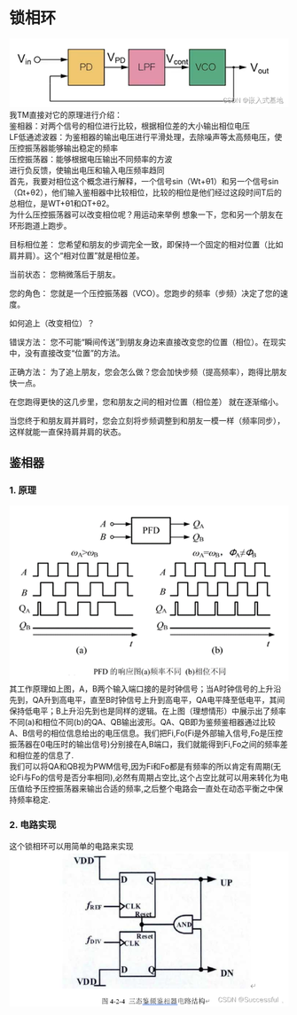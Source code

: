 # 锁相环    
![锁相环框图](img/3.png)   
我TM直接对它的原理进行介绍：  
鉴相器：对两个信号的相位进行比较，根据相位差的大小输出相位电压  
LF低通滤波器：为鉴相器的输出电压进行平滑处理，去除噪声等太高频电压，使压控振荡器能够输出稳定的频率    
压控振荡器：能够根据电压输出不同频率的方波   
进行负反馈，使输出电压和输入电压频率趋同   
首先，我要对相位这个概念进行解释，一个信号sin（Wt+θ1）和另一个信号sin（Ωt+θ2），他们输入鉴相器中比较相位，比较的相位是他们经过这段时间T后的总相位，是WT+θ1和ΩT+θ2。     
为什么压控振荡器可以改变相位呢？用运动来举例
想象一下，您和另一个朋友在环形跑道上跑步。

目标相位差： 您希望和朋友的步调完全一致，即保持一个固定的相对位置（比如肩并肩）。这个“相对位置”就是相位差。

当前状态： 您稍微落后于朋友。

您的角色： 您就是一个压控振荡器（VCO）。您跑步的频率（步频）决定了您的速度。

如何追上（改变相位）？

错误方法： 您不可能“瞬间传送”到朋友身边来直接改变您的位置（相位）。在现实中，没有直接改变“位置”的方法。

正确方法： 为了追上朋友，您会怎么做？您会加快步频（提高频率），跑得比朋友快一点。

在您跑得更快的这几步里，您和朋友之间的相对位置（相位差） 就在逐渐缩小。

当您终于和朋友肩并肩时，您会立刻将步频调整到和朋友一模一样（频率同步），这样就能一直保持肩并肩的状态。



## 鉴相器  
### 1. 原理    
![鉴相器原理](img/1.jpg)
其工作原理如上图，A，B两个输入端口接的是时钟信号；当A时钟信号的上升沿先到，QA升到高电平，直至B时钟信号上升到高电平，QA电平降至低电平，其间保持低电平；B上升沿先到也是同样的逻辑。在上图（理想情形）中展示出了频率不同(a)和相位不同(b)的QA、QB输出波形。QA、QB即为鉴频鉴相器通过比较A、B信号的相位信息给出的电压信息。我们把Fi,Fo(Fi是外部输入信号,Fo是压控振荡器在0电压时的输出信号)分别接在A,B端口，我们就能得到Fi,Fo之间的频率差和相位差的信息了.   
我们可以将QA和QB视为PWM信号,因为Fi和Fo都是有频率的所以肯定有周期(无论Fi与Fo的信号是否分率相同),必然有周期占空比,这个占空比就可以用来转化为电压值给予压控振荡器来输出合适的频率,之后整个电路会一直处在动态平衡之中保持频率稳定.
### 2. 电路实现  
这个锁相环可以用简单的电路来实现  
![锁相环电路](img/2.png)   